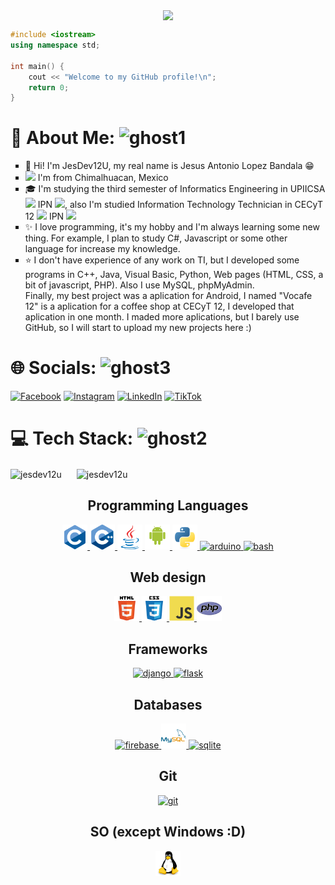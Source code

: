 <p align="center">
    <img src="https://github.com/JesDev12U/JesDev12U/assets/119618881/462c4577-03c6-4e63-9d8c-1ee58bf3fe6c" class="presentation-card" align="center"/>
    
```cpp
#include <iostream>
using namespace std;

int main() {
    cout << "Welcome to my GitHub profile!\n";
    return 0;
}
```
</p>

<h1>💫 About Me: <img src="https://github.com/JesDev12U/JesDev12U/assets/119618881/0f408030-3845-4d16-ac64-2b1c0145c0c1" width="70px" alt="ghost1"> </h1>

<ul type="square">
    <li>👋 Hi! I'm JesDev12U, my real name is Jesus Antonio Lopez Bandala 😁</li>
    <li><a href="https://es.wikipedia.org/wiki/M%C3%A9xico" target="_blank"><img draggable="false" src="https://github.com/JesDev12U/JesDev12U/assets/119618881/cdb2ee00-6bfa-4340-9629-aa681fcb4516" width="20px"/></a> I'm from Chimalhuacan, Mexico</li>
    <li>🎓 I'm studying the third semester of Informatics Engineering in UPIICSA <a href="https://www.upiicsa.ipn.mx" target="_blank"><img src="https://github.com/JesDev12U/JesDev12U/assets/119618881/5d9a6292-f970-4f52-ba1d-cac458c41598" width="20px"/></a> IPN <a href="https://www.ipn.mx" target="_blank"><img src="https://github.com/JesDev12U/JesDev12U/assets/119618881/bd04d7dc-a809-41f2-ac10-fbc2e557f897" width="10px"/></a>, also I'm studied Information Technology Technician in CECyT 12 <a href="https://www.cecyt12.ipn.mx" target="_blank"><img src="https://github.com/JesDev12U/JesDev12U/assets/119618881/9fd3c990-70cf-464f-a87e-80296d5bffd5" width="20px"/></a> IPN <a href="https://www.ipn.mx" target="_blank"><img src="https://github.com/JesDev12U/JesDev12U/assets/119618881/bd04d7dc-a809-41f2-ac10-fbc2e557f897" width="10px"/></a></li>
    <li>✨ I love programming, it's my hobby and I'm always learning some new thing. For example, I plan to study C#, Javascript or some other language for increase my knowledge.</li>
    <li>⭐ I don't have experience of any work on TI, but I developed some programs in C++, Java, Visual Basic, Python, Web pages (HTML, CSS, a bit of javascript, PHP). Also I use MySQL, phpMyAdmin.<br>Finally, my best project was a aplication for Android, I named "Vocafe 12" is a aplication for a coffee shop at CECyT 12, I developed that aplication in one month. I maded more aplications, but I barely use GitHub, so I will start to upload my new projects here :)</li>
</ul>

<h1> 🌐 Socials: <img src="https://github.com/JesDev12U/JesDev12U/assets/119618881/a4a4b96b-bfe1-4782-b45a-5c3c629414c5" width="50px" alt="ghost3"></h1>


[![Facebook](https://img.shields.io/badge/Facebook-%231877F2.svg?logo=Facebook&logoColor=white)](https://facebook.com/jesusantonio.lopezbandala.7) [![Instagram](https://img.shields.io/badge/Instagram-%23E4405F.svg?logo=Instagram&logoColor=white)](https://instagram.com/jes_12u) [![LinkedIn](https://img.shields.io/badge/LinkedIn-%230077B5.svg?logo=linkedin&logoColor=white)](https://linkedin.com/in/jalb12u) [![TikTok](https://img.shields.io/badge/TikTok-%23000000.svg?logo=TikTok&logoColor=white)](https://tiktok.com/@.jes12u) 

# 💻 Tech Stack: <img src="https://github.com/JesDev12U/JesDev12U/assets/119618881/018c2ad1-608f-418b-b570-33a5e910e91e" width="50px" alt="ghost2">

<p><img align="center" src="https://github-readme-stats.vercel.app/api/top-langs?username=jesdev12u&show_icons=true&locale=en&layout=donut&theme=radical" alt="jesdev12u" />
<img align="center" src="https://github-readme-stats.vercel.app/api?username=jesdev12u&show_icons=true&theme=radical" alt="jesdev12u" style="margin-left:20px"/></p>

<h2 align="center">Programming Languages</h2>
<p align="center"> 
  <!-- C -->
  <a href="https://www.cprogramming.com/" target="_blank" rel="noreferrer"> <img src="https://raw.githubusercontent.com/devicons/devicon/master/icons/c/c-original.svg" alt="c" width="40"       height="40"/> </a> 
  <!-- C++ -->
  <a href="https://www.w3schools.com/cpp/" target="_blank" rel="noreferrer"> <img src="https://raw.githubusercontent.com/devicons/devicon/master/icons/cplusplus/cplusplus-original.svg" alt="cplusplus" width="40" height="40"/> </a>
  <!-- Java -->
  <a href="https://www.java.com" target="_blank" rel="noreferrer"> <img src="https://raw.githubusercontent.com/devicons/devicon/master/icons/java/java-original.svg" alt="java" width="40" height="40"/> </a>
  <a href="https://developer.android.com" target="_blank" rel="noreferrer"> <img src="https://raw.githubusercontent.com/devicons/devicon/master/icons/android/android-original-wordmark.svg" alt="android" width="40" height="40"/> </a> 
  <a href="https://www.python.org" target="_blank" rel="noreferrer"> <img src="https://raw.githubusercontent.com/devicons/devicon/master/icons/python/python-original.svg" alt="python" width="40" height="40"/> </a> 
  <a href="https://www.arduino.cc/" target="_blank" rel="noreferrer"> <img src="https://cdn.worldvectorlogo.com/logos/arduino-1.svg" alt="arduino" width="40" height="40"/> </a> 
  <a href="https://www.gnu.org/software/bash/" target="_blank" rel="noreferrer" class="bash"> <img src="https://www.vectorlogo.zone/logos/gnu_bash/gnu_bash-icon.svg" alt="bash" width="40" height="40" class="bash"/> </a> 
  
<h2 align="center">Web design</h2>
<p align="center">
  <a href="https://www.w3.org/html/" target="_blank" rel="noreferrer"> <img src="https://raw.githubusercontent.com/devicons/devicon/master/icons/html5/html5-original-wordmark.svg" alt="html5" width="40" height="40"/> </a> 
  <a href="https://www.w3schools.com/css/" target="_blank" rel="noreferrer"> <img src="https://raw.githubusercontent.com/devicons/devicon/master/icons/css3/css3-original-wordmark.svg" alt="css3" width="40" height="40"/> </a> 
  <a href="https://developer.mozilla.org/en-US/docs/Web/JavaScript" target="_blank" rel="noreferrer"> <img src="https://raw.githubusercontent.com/devicons/devicon/master/icons/javascript/javascript-original.svg" alt="javascript" width="40" height="40"/> </a> 
  <a href="https://www.php.net" target="_blank" rel="noreferrer"> <img src="https://raw.githubusercontent.com/devicons/devicon/master/icons/php/php-original.svg" alt="php" width="40" height="40"/> </a> 
</p>

<h2 align="center">Frameworks</h2>
<p align="center">
  <a href="https://www.djangoproject.com/" target="_blank" rel="noreferrer"> <img src="https://cdn.worldvectorlogo.com/logos/django.svg" alt="django" width="40" height="40"/> </a> 
   <a href="https://flask.palletsprojects.com/" target="_blank" rel="noreferrer"> <img src="https://www.vectorlogo.zone/logos/pocoo_flask/pocoo_flask-icon.svg" alt="flask" width="40" height="40"/> </a>
</p>
<h2 align="center">Databases</h2>
<p align="center">
  <a href="https://firebase.google.com/" target="_blank" rel="noreferrer"> <img src="https://www.vectorlogo.zone/logos/firebase/firebase-icon.svg" alt="firebase" width="40" height="40"/> </a> 
  <a href="https://www.mysql.com/" target="_blank" rel="noreferrer"> <img src="https://raw.githubusercontent.com/devicons/devicon/master/icons/mysql/mysql-original-wordmark.svg" alt="mysql" width="40" height="40"/> </a>
  <a href="https://www.sqlite.org/" target="_blank" rel="noreferrer"> <img src="https://www.vectorlogo.zone/logos/sqlite/sqlite-icon.svg" alt="sqlite" width="40" height="40"/> </a>
</p>
<h2 align="center">Git</h2>
<p align="center">
  <a href="https://git-scm.com/" target="_blank" rel="noreferrer"> <img src="https://www.vectorlogo.zone/logos/git-scm/git-scm-icon.svg" alt="git" width="40" height="40"/> </a> 
</p>
<h2 align="center">SO (except Windows :D)</h2>
<p align="center">
  <a href="https://www.linux.org/" target="_blank" rel="noreferrer"> <img src="https://raw.githubusercontent.com/devicons/devicon/master/icons/linux/linux-original.svg" alt="linux" width="40" height="40"/> </a>   
</p>
<!--![C](https://img.shields.io/badge/c-%2300599C.svg?style=plastic&logo=c&logoColor=white) ![C++](https://img.shields.io/badge/c++-%2300599C.svg?style=plastic&logo=c%2B%2B&logoColor=white) ![CSS3](https://img.shields.io/badge/css3-%231572B6.svg?style=plastic&logo=css3&logoColor=white) ![HTML5](https://img.shields.io/badge/html5-%23E34F26.svg?style=plastic&logo=html5&logoColor=white) ![Java](https://img.shields.io/badge/java-%23ED8B00.svg?style=plastic&logo=openjdk&logoColor=white) ![JavaScript](https://img.shields.io/badge/javascript-%23323330.svg?style=plastic&logo=javascript&logoColor=%23F7DF1E) ![PHP](https://img.shields.io/badge/php-%23777BB4.svg?style=plastic&logo=php&logoColor=white) ![Markdown](https://img.shields.io/badge/markdown-%23000000.svg?style=plastic&logo=markdown&logoColor=white) ![Python](https://img.shields.io/badge/python-3670A0?style=plastic&logo=python&logoColor=ffdd54) ![Windows Terminal](https://img.shields.io/badge/Windows%20Terminal-%234D4D4D.svg?style=plastic&logo=windows-terminal&logoColor=white) ![Firebase](https://img.shields.io/badge/firebase-%23039BE5.svg?style=plastic&logo=firebase) ![GithubPages](https://img.shields.io/badge/github%20pages-121013?style=plastic&logo=github&logoColor=white) ![Django](https://img.shields.io/badge/django-%23092E20.svg?style=plastic&logo=django&logoColor=white) ![Flask](https://img.shields.io/badge/flask-%23000.svg?style=plastic&logo=flask&logoColor=white) ![jQuery](https://img.shields.io/badge/jquery-%230769AD.svg?style=plastic&logo=jquery&logoColor=white) ![OpenCV](https://img.shields.io/badge/opencv-%23white.svg?style=plastic&logo=opencv&logoColor=white) ![Firebase](https://img.shields.io/badge/Firebase-039BE5?style=plastic&logo=Firebase&logoColor=white) ![MariaDB](https://img.shields.io/badge/MariaDB-003545?style=plastic&logo=mariadb&logoColor=white) ![MySQL](https://img.shields.io/badge/mysql-%2300000f.svg?style=plastic&logo=mysql&logoColor=white) ![SQLite](https://img.shields.io/badge/sqlite-%2307405e.svg?style=plastic&logo=sqlite&logoColor=white) ![GIT](https://img.shields.io/badge/Git-fc6d26?style=plastic&logo=git&logoColor=white) ![LINUX](https://img.shields.io/badge/Linux-FCC624?style=plastic&logo=linux&logoColor=black) ![Arduino](https://img.shields.io/badge/-Arduino-00979D?style=plastic&logo=Arduino&logoColor=white) ![Notion](https://img.shields.io/badge/Notion-%23000000.svg?style=plastic&logo=notion&logoColor=white) ![Postman](https://img.shields.io/badge/Postman-FF6C37?style=plastic&logo=postman&logoColor=white) ![Trello](https://img.shields.io/badge/Trello-%23026AA7.svg?style=plastic&logo=Trello&logoColor=white)-->


<!-- Proudly created with GPRM ( https://gprm.itsvg.in ) -->
